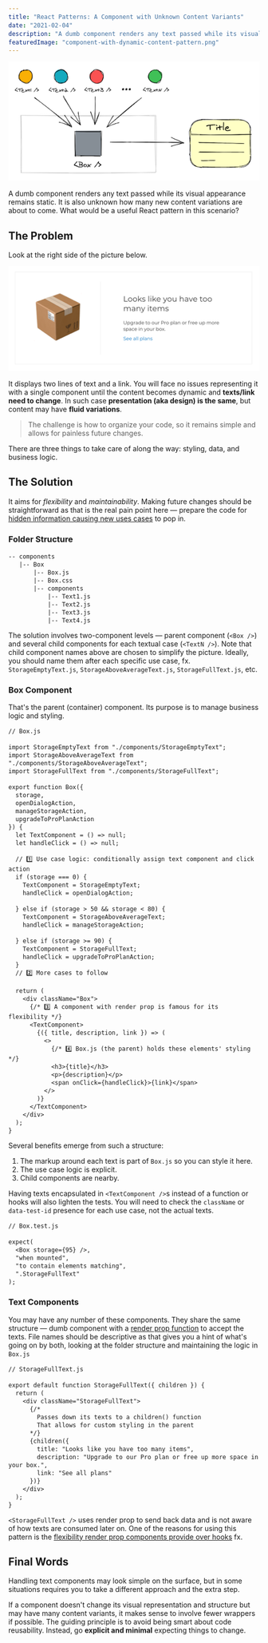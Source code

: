 ```yaml
---
title: "React Patterns: A Component with Unknown Content Variants"
date: "2021-02-04"
description: "A dumb component renders any text passed while its visual appearance remains static. It is also unknown how many new content variations are about to come. What would be a useful React pattern in this scenario?"
featuredImage: "component-with-dynamic-content-pattern.png"
---
```

<p>
  <img alt="Component with Unknown Content Variants" src="component-with-dynamic-content-pattern.png" />
</p>

A dumb component renders any text passed while its visual appearance remains static. It is also unknown how many new content variations are about to come. What would be a useful React pattern in this scenario?

## The Problem
Look at the right side of the picture below.

<p>
  <img alt="Dumb and Smart React components" src="dumb-vs-smart-component.png" />
</p>

It displays two lines of text and a link. You will face no issues representing it with a single component until the content becomes dynamic and **texts/link need to change**. In such case **presentation (aka design) is the same**, but content may have **fluid variations**.

>The challenge is how to organize your code, so it remains simple and allows for painless future changes.

There are three things to take care of along the way: styling, data, and business logic.

## The Solution
It aims for _flexibility_ and _maintainability_. Making future changes should be straightforward as that is the real pain point here — prepare the code for [hidden information causing new uses cases](/the-emerging-ship#incomplete-requirements) to pop in.

### Folder Structure

```python{10,11}
-- components
   |-- Box
       |-- Box.js
       |-- Box.css
       |-- components
           |-- Text1.js
           |-- Text2.js
           |-- Text3.js
           |-- Text4.js

```
The solution involves two-component levels — parent component (`<Box />`) and several child components for each textual case (`<TextN />`). Note that child component names above are chosen to simplify the picture. Ideally, you should name them after each specific use case, fx. `StorageEmptyText.js`, `StorageAboveAverageText.js`, `StorageFullText.js`, etc.

### Box Component
That's the parent (container) component. Its purpose is to manage business logic and styling.

```jsx{13,14,18,19,34}
// Box.js

import StorageEmptyText from "./components/StorageEmptyText";
import StorageAboveAverageText from "./components/StorageAboveAverageText";
import StorageFullText from "./components/StorageFullText";

export function Box({
  storage,
  openDialogAction,
  manageStorageAction,
  upgradeToProPlanAction
}) {
  let TextComponent = () => null;
  let handleClick = () => null;

  // 1️⃣ Use case logic: conditionally assign text component and click action
  if (storage === 0) {
    TextComponent = StorageEmptyText;
    handleClick = openDialogAction;

  } else if (storage > 50 && storage < 80) {
    TextComponent = StorageAboveAverageText;
    handleClick = manageStorageAction;

  } else if (storage >= 90) {
    TextComponent = StorageFullText;
    handleClick = upgradeToProPlanAction;
  }
  // 2️⃣ More cases to follow

  return (
    <div className="Box">
      {/* 3️⃣ A component with render prop is famous for its flexibility */}
      <TextComponent>
        {({ title, description, link }) => (
          <>
            {/* 4️⃣ Box.js (the parent) holds these elements' styling */}
            <h3>{title}</h3>
            <p>{description}</p>
            <span onClick={handleClick}>{link}</span>
          </>
        )}
      </TextComponent>
    </div>
  );
}
```

Several benefits emerge from such a structure:
  1. The markup around each text is part of `Box.js` so you can style it here.
  2. The use case logic is explicit.
  3. Child components are nearby.

Having texts encapsulated in `<TextComponent />`s instead of a function or hooks will also lighten the tests. You will need to check the `className` or `data-test-id` presence for each use case, not the actual texts.

```jsx{7}
// Box.test.js

expect(
  <Box storage={95} />,
  "when mounted",
  "to contain elements matching",
  ".StorageFullText"
);
```

### Text Components
You may have any number of these components. They share the same structure — dumb component with a [render prop function](https://reactjs.org/docs/render-props.html#gatsby-focus-wrapper) to accept the texts. File names should be descriptive as that gives you a hint of what's going on by both, looking at the folder structure and maintaining the logic in `Box.js`

```jsx{10}
// StorageFullText.js

export default function StorageFullText({ children }) {
  return (
    <div className="StorageFullText">
      {/*
        Passes down its texts to a children() function
        That allows for custom styling in the parent
      */}
      {children({
        title: "Looks like you have too many items",
        description: "Upgrade to our Pro plan or free up more space in your box.",
        link: "See all plans"
      })}
    </div>
  );
}
```

`<StorageFullText />` uses render prop to send back data and is not aware of how texts are consumed later on. One of the reasons for using this pattern is the [flexibility render prop components provide over hooks](/render-props-vs-hooks/#re-render-only-what-is-relevant) fx.

## Final Words
Handling text components may look simple on the surface, but in some situations requires you to take a different approach and the extra step.

If a component doesn't change its visual representation and structure but may have many content variants, it makes sense to involve fewer wrappers if possible. The guiding principle is to avoid being smart about code reusability. Instead, go **explicit and minimal** expecting things to change.
